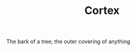 ---
title: Cortex
letter: C
permalink: "/definitions/bld-cortex.html"
body: The bark of a tree; the outer covering of anything
published_at: '2018-07-07'
source: Black's Law Dictionary 2nd Ed (1910)
layout: post
---